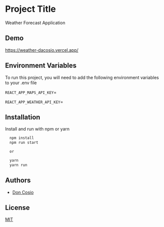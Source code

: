 # Project Title

Weather Forecast Application

## Demo

https://weather-dacosio.vercel.app/

## Environment Variables

To run this project, you will need to add the following environment variables to your .env file

`REACT_APP_MAPS_API_KEY`=<google Places API key>

`REACT_APP_WEATHER_API_KEY`=<openweathermap API key>

## Installation

Install and run with npm or yarn

```bash
  npm install
  npm run start

  or

  yarn
  yarn run
```

## Authors

- [Don Cosio](https://www.github.com/dacosio)

## License

[MIT](https://choosealicense.com/licenses/mit/)
